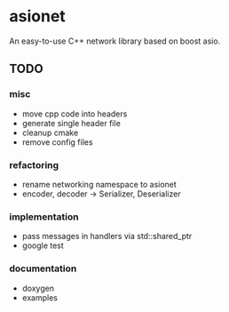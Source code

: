 # asionet
An easy-to-use C++ network library based on boost asio.

## TODO

### misc
- move cpp code into headers
- generate single header file
- cleanup cmake
- remove config files 

### refactoring
- rename networking namespace to asionet
- encoder, decoder -> Serializer, Deserializer

### implementation
- pass messages in handlers via std::shared_ptr
- google test

### documentation
- doxygen 
- examples 